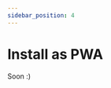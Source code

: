 ```yaml
---
sidebar_position: 4
---
```


# Install as PWA

Soon :)

<!--
Install Linkwarden as a Progressive Web App (PWA) on your phone, tablet, or computer to use it like a native app without needing an app store download.

A PWA functions like a traditional app but is installed directly from the website onto your device.

## Installation

### iOS

1. Open [cloud.linkwarden.app](https://app.linkwarden.app) in Safari. Or if you're self-hosting, open your instance's URL.

2. Tap the Share button at the bottom of the screen.

3. Tap the **Add to Home Screen** icon in the Share menu.

4. Tap **Add** in the upper-right corner.

:::tip

You can also get the iOS Shortcut to quickly add links to Linkwarden from the share sheet on iOS. [Click here](/getting-started/apple-shortcut) to learn more.

:::

<table>
  <tr>
    <td><img src="/img/ios-pwa-installation/1.jpg" width="100%" /></td>
    <td><img src="/img/ios-pwa-installation/2.jpg" width="100%" /></td>
    <td><img src="/img/ios-pwa-installation/3.jpg" width="100%" /></td>
  </tr>
</table>

### Android

1. Open [cloud.linkwarden.app](https://app.linkwarden.app) in Chrome. Or if you're self-hosting, open your instance's URL.

2. Press the three dots in the upper-right corner to open the menu.

3. Tap **Add to Home Screen**.

4. Tap **Add** in the pop-up.

### Chrome (Desktop)

1. Open [cloud.linkwarden.app](https://app.linkwarden.app) in Chrome. Or if you're self-hosting, open your instance's URL.

2. Click the **Install** icon in the right side of the address bar.

3. Click **Install** in the pop-up.

<table>
  <tr>
    <td><img src="/img/chrome-pwa-installation/1.jpg" width="100%" /></td>
  </tr>
</table> -->
